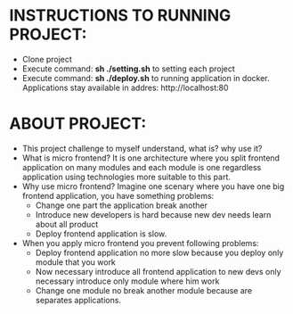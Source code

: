 INSTRUCTIONS TO RUNNING PROJECT:
================================

- Clone project
- Execute command: **sh ./setting.sh** to setting each project
- Execute command: **sh ./deploy.sh**  to running application in docker. Applications stay available in addres: http://localhost:80

ABOUT PROJECT:
==============

- This project challenge to myself understand, what is? why use it?
- What is micro frontend? It is one architecture where you split frontend application on many modules and each module is one regardless application using technologies more suitable to this part.
- Why use micro frontend? Imagine one scenary where you have one big frontend application, you have something problems: 
    - Change one part the application break another
    - Introduce new developers is hard because new dev needs learn about all product
    - Deploy frontend application is slow.
- When you apply micro frontend you prevent following problems: 
    - Deploy frontend application no more slow because you deploy only module that you work
    - Now necessary introduce all frontend application to new devs only necessary introduce only module where him work
    - Change one module no break another module because are separates applications.